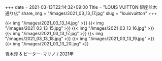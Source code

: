 +++
date  = 2021-03-13T22:14:32+09:00
Title = "LOUIS VUITTON 銀座並木通り店"
share_img = "/images/2021_03_13_17.jpg"
slug = "louisvuitton"
+++

{{< img "/images/2021_03_13_14.jpg" >}}
{{< img "/images/2021_03_13_15.jpg" >}}
{{< img "/images/2021_03_13_16.jpg" >}}
{{< img "/images/2021_03_13_17.jpg" >}}
{{< img "/images/2021_03_13_18.jpg" >}}
{{< img "/images/2021_03_13_19.jpg" >}}
{{< img "/images/2021_03_13_20.jpg" >}}

青木淳 & ピーター･マリノ / 2021年